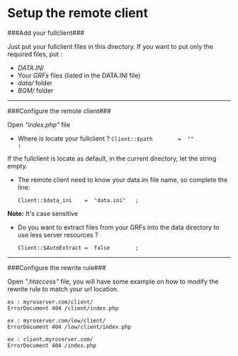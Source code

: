 Setup the remote client
=======================

###Add your fullclient###

Just put your fullclient files in this directory. If you want to put only the required files, put :

 - *DATA.INI*
 - Your *GRFs* files (listed in the DATA.INI file)
 - *data/* folder
 - *BGM/* folder

-----------------

###Configure the remote client###

Open *"index.php"* file

 - Where is locate your fullclient ?
    `Client::$path        =  ""           ;`

 If the fullclient is locate as default, in the current directory, let the string empty.

 - The remote client need to know your data.ini file name, so complete the line:

    `Client::$data_ini    =  "data.ini"   ;`

 **Note:** It's case sensitive

 - Do you want to extract files from your GRFs into the data directory to use less server resources ?

    `Client::$AutoExtract =  false        ;`

----------------

###Configure the rewrite rule###

Open *".htaccess"* file, you will have some example on how to modify the rewrite rule to match your url location.

    ex : myroserver.com/client/
    ErrorDocument 404 /client/index.php

    ex : myroserver.com/low/client/
    ErrorDocument 404 /low/client/index.php

    ex : client.myroserver.com/
    ErrorDocument 404 /index.php